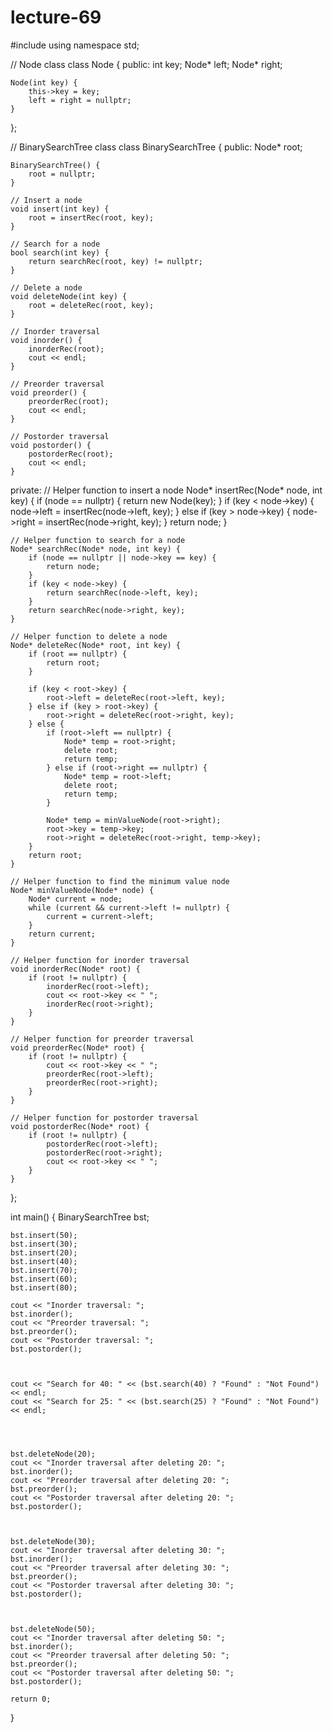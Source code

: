 # lecture-69
#include <iostream>
using namespace std;

// Node class
class Node {
public:
    int key;
    Node* left;
    Node* right;

    Node(int key) {
        this->key = key;
        left = right = nullptr;
    }
};

// BinarySearchTree class
class BinarySearchTree {
public:
    Node* root;

    BinarySearchTree() {
        root = nullptr;
    }

    // Insert a node
    void insert(int key) {
        root = insertRec(root, key);
    }

    // Search for a node
    bool search(int key) {
        return searchRec(root, key) != nullptr;
    }

    // Delete a node
    void deleteNode(int key) {
        root = deleteRec(root, key);
    }

    // Inorder traversal
    void inorder() {
        inorderRec(root);
        cout << endl;
    }

    // Preorder traversal
    void preorder() {
        preorderRec(root);
        cout << endl;
    }

    // Postorder traversal
    void postorder() {
        postorderRec(root);
        cout << endl;
    }

private:
    // Helper function to insert a node
    Node* insertRec(Node* node, int key) {
        if (node == nullptr) {
            return new Node(key);
        }
        if (key < node->key) {
            node->left = insertRec(node->left, key);
        } else if (key > node->key) {
            node->right = insertRec(node->right, key);
        }
        return node;
    }

    // Helper function to search for a node
    Node* searchRec(Node* node, int key) {
        if (node == nullptr || node->key == key) {
            return node;
        }
        if (key < node->key) {
            return searchRec(node->left, key);
        }
        return searchRec(node->right, key);
    }

    // Helper function to delete a node
    Node* deleteRec(Node* root, int key) {
        if (root == nullptr) {
            return root;
        }

        if (key < root->key) {
            root->left = deleteRec(root->left, key);
        } else if (key > root->key) {
            root->right = deleteRec(root->right, key);
        } else {
            if (root->left == nullptr) {
                Node* temp = root->right;
                delete root;
                return temp;
            } else if (root->right == nullptr) {
                Node* temp = root->left;
                delete root;
                return temp;
            }

            Node* temp = minValueNode(root->right);
            root->key = temp->key;
            root->right = deleteRec(root->right, temp->key);
        }
        return root;
    }

    // Helper function to find the minimum value node
    Node* minValueNode(Node* node) {
        Node* current = node;
        while (current && current->left != nullptr) {
            current = current->left;
        }
        return current;
    }

    // Helper function for inorder traversal
    void inorderRec(Node* root) {
        if (root != nullptr) {
            inorderRec(root->left);
            cout << root->key << " ";
            inorderRec(root->right);
        }
    }

    // Helper function for preorder traversal
    void preorderRec(Node* root) {
        if (root != nullptr) {
            cout << root->key << " ";
            preorderRec(root->left);
            preorderRec(root->right);
        }
    }

    // Helper function for postorder traversal
    void postorderRec(Node* root) {
        if (root != nullptr) {
            postorderRec(root->left);
            postorderRec(root->right);
            cout << root->key << " ";
        }
    }
};

int main() {
    BinarySearchTree bst;

    bst.insert(50);
    bst.insert(30);
    bst.insert(20);
    bst.insert(40);
    bst.insert(70);
    bst.insert(60);
    bst.insert(80);

    cout << "Inorder traversal: ";
    bst.inorder();
    cout << "Preorder traversal: ";
    bst.preorder();
    cout << "Postorder traversal: ";
    bst.postorder();



    cout << "Search for 40: " << (bst.search(40) ? "Found" : "Not Found") << endl;
    cout << "Search for 25: " << (bst.search(25) ? "Found" : "Not Found") << endl;




    bst.deleteNode(20);
    cout << "Inorder traversal after deleting 20: ";
    bst.inorder();
    cout << "Preorder traversal after deleting 20: ";
    bst.preorder();
    cout << "Postorder traversal after deleting 20: ";
    bst.postorder();



    bst.deleteNode(30);
    cout << "Inorder traversal after deleting 30: ";
    bst.inorder();
    cout << "Preorder traversal after deleting 30: ";
    bst.preorder();
    cout << "Postorder traversal after deleting 30: ";
    bst.postorder();



    bst.deleteNode(50);
    cout << "Inorder traversal after deleting 50: ";
    bst.inorder();
    cout << "Preorder traversal after deleting 50: ";
    bst.preorder();
    cout << "Postorder traversal after deleting 50: ";
    bst.postorder();

    return 0;
}
